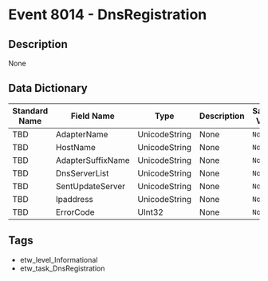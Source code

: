 # Event 8014 - DnsRegistration

## Description
None

## Data Dictionary
|Standard Name|Field Name|Type|Description|Sample Value|
|---|---|---|---|---|
|TBD|AdapterName|UnicodeString|None|`None`|
|TBD|HostName|UnicodeString|None|`None`|
|TBD|AdapterSuffixName|UnicodeString|None|`None`|
|TBD|DnsServerList|UnicodeString|None|`None`|
|TBD|SentUpdateServer|UnicodeString|None|`None`|
|TBD|Ipaddress|UnicodeString|None|`None`|
|TBD|ErrorCode|UInt32|None|`None`|

## Tags
* etw_level_Informational
* etw_task_DnsRegistration